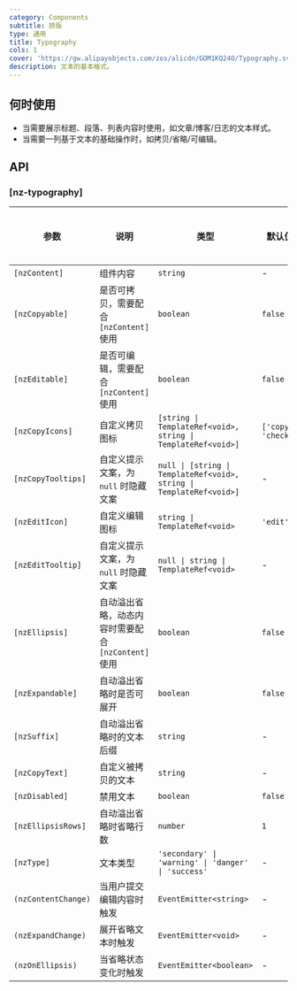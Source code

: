 ```yaml
---
category: Components
subtitle: 排版
type: 通用
title: Typography
cols: 1
cover: 'https://gw.alipayobjects.com/zos/alicdn/GOM1KQ24O/Typography.svg'
description: 文本的基本格式。
---
```


## 何时使用

- 当需要展示标题、段落、列表内容时使用，如文章/博客/日志的文本样式。
- 当需要一列基于文本的基础操作时，如拷贝/省略/可编辑。

## API

### [nz-typography]

| 参数                | 说明                                                | 类型                                                                 | 默认值              | 全局配置 |
| ------------------- | --------------------------------------------------- | -------------------------------------------------------------------- | ------------------- | -------- |
| `[nzContent]`       | 组件内容                                            | `string`                                                             | -                   |
| `[nzCopyable]`      | 是否可拷贝，需要配合 `[nzContent]` 使用             | `boolean`                                                            | `false`             |
| `[nzEditable]`      | 是否可编辑，需要配合 `[nzContent]` 使用             | `boolean`                                                            | `false`             |
| `[nzCopyIcons]`     | 自定义拷贝图标                                      | `[string \| TemplateRef<void>, string \| TemplateRef<void>]`         | `['copy', 'check']` | ✅       |
| `[nzCopyTooltips]`  | 自定义提示文案，为 `null` 时隐藏文案                | `null \| [string \| TemplateRef<void>, string \| TemplateRef<void>]` | -                   | ✅       |
| `[nzEditIcon]`      | 自定义编辑图标                                      | `string \| TemplateRef<void>`                                        | `'edit'`            | ✅       |
| `[nzEditTooltip]`   | 自定义提示文案，为 `null` 时隐藏文案                | `null \| string \| TemplateRef<void>`                                | -                   | ✅       |
| `[nzEllipsis]`      | 自动溢出省略，动态内容时需要配合 `[nzContent]` 使用 | `boolean`                                                            | `false`             |
| `[nzExpandable]`    | 自动溢出省略时是否可展开                            | `boolean`                                                            | `false`             |          |
| `[nzSuffix]`        | 自动溢出省略时的文本后缀                            | `string`                                                             | -                   |          |
| `[nzCopyText]`      | 自定义被拷贝的文本                                  | `string`                                                             | -                   |          |
| `[nzDisabled]`      | 禁用文本                                            | `boolean`                                                            | `false`             |          |
| `[nzEllipsisRows]`  | 自动溢出省略时省略行数                              | `number`                                                             | `1`                 | ✅       |
| `[nzType]`          | 文本类型                                            | `'secondary' \| 'warning' \| 'danger' \| 'success'`                  | -                   |          |
| `(nzContentChange)` | 当用户提交编辑内容时触发                            | `EventEmitter<string>`                                               | -                   |          |
| `(nzExpandChange)`  | 展开省略文本时触发                                  | `EventEmitter<void>`                                                 | -                   |          |
| `(nzOnEllipsis)`    | 当省略状态变化时触发                                | `EventEmitter<boolean>`                                              | -                   |          |
